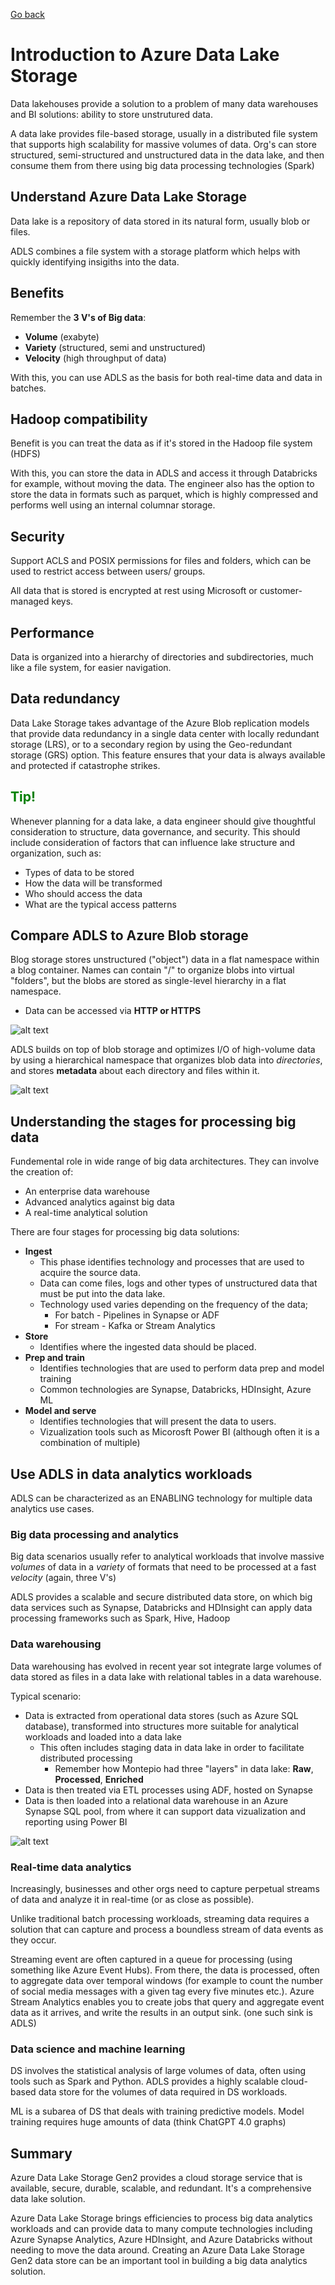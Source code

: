[Go back](README.md)

# Introduction to Azure Data Lake Storage
Data lakehouses provide a solution to a problem of many data warehouses and BI solutions: ability to store unstrutured data.

A data lake provides file-based storage, usually in a distributed file system that supports high scalability for massive volumes of data. Org's can store structured, semi-structured and unstructured data in the data lake, and then consume them from there using big data processing technologies (Spark)

## Understand Azure Data Lake Storage
Data lake is a repository of data stored in its natural form, usually blob or files.

ADLS combines a file system with a storage platform which helps with quickly identifying insigiths into the data.

## Benefits
Remember the **3 V's of Big data**: 
* **Volume** (exabyte)
* **Variety** (structured, semi and unstructured)
* **Velocity** (high throughput of data)

With this, you can use ADLS as the basis for both real-time data and data in batches.

## Hadoop compatibility
Benefit is you can treat the data as if it's stored in the Hadoop file system (HDFS)

With this, you can store the data in ADLS and access it through Databricks for example, without moving the data. The engineer also has the option to store the data in formats such as parquet, which is highly compressed and performs well using an internal columnar storage.

## Security
Support ACLS and POSIX permissions for files and folders, which can be used to restrict access between users/ groups.

All data that is stored is encrypted at rest using Microsoft or customer-managed keys.

## Performance
Data is organized into a hierarchy of directories and subdirectories, much like a file system, for easier navigation.

## Data redundancy

Data Lake Storage takes advantage of the Azure Blob replication models that provide data redundancy in a single data center with locally redundant storage (LRS), or to a secondary region by using the Geo-redundant storage (GRS) option. This feature ensures that your data is always available and protected if catastrophe strikes.

## <span style="color:green">Tip!</span>
Whenever planning for a data lake, a data engineer should give thoughtful consideration to structure, data governance, and security. This should include consideration of factors that can influence lake structure and organization, such as:

* Types of data to be stored
* How the data will be transformed
* Who should access the data
* What are the typical access patterns

## Compare ADLS to Azure Blob storage
Blog storage stores unstructured ("object") data in a flat namespace within a blog container. Names can contain "/" to organize blobs into virtual "folders", but the blobs are stored as single-level hierarchy in a flat namespace. 
* Data can be accessed via **HTTP or HTTPS**

![alt text](blob-store-1.png)

ADLS builds on top of blob storage and optimizes I/O of high-volume data by using a hierarchical namespace that organizes blob data into *directories*, and stores **metadata** about each directory and files within it.

![alt text](data-lake-1.png)

## Understanding the stages for processing big data
Fundemental role in wide range of big data architectures. They can involve the creation of:
* An enterprise data warehouse
* Advanced analytics against big data
* A real-time analytical solution

There are four stages for processing big data solutions:
* **Ingest** 
    * This phase identifies technology and processes that are used to acquire the source data.
    * Data can come files, logs and other types of unstructured data that must be put into the data lake.
    * Technology used varies depending on the frequency of the data; 
        * For batch - Pipelines in Synapse or ADF 
        * For stream - Kafka or Stream Analytics
* **Store**
    * Identifies where the ingested data should be placed.
* **Prep and train**
    * Identifies technologies that are used to perform data prep and model training
    * Common technologies are Synapse, Databricks, HDInsight, Azure ML
* **Model and serve**
    * Identifies technologies that will present the data to users.
    * Vizualization tools such as Micorosft Power BI (although often it is a combination of multiple)

## Use ADLS in data analytics workloads
ADLS can be characterized as an ENABLING technology for multiple data analytics use cases.

### Big data processing and analytics
Big data scenarios usually refer to analytical workloads that involve massive *volumes* of data in a *variety* of formats that need to be processed at a fast *velocity* (again, three V's)

ADLS provides a scalable and secure distributed data store, on which big data services such as Synapse, Databricks and HDInsight can apply data processing frameworks such as Spark, Hive, Hadoop

### Data warehousing
Data warehousing has evolved in recent year sot integrate large volumes of data stored as files in a data lake with relational tables in a data warehouse.

Typical scenario: 
* Data is extracted from operational data stores (such as Azure SQL database), transformed into structures more suitable for analytical workloads and loaded into a data lake
    * This often includes staging data in data lake in order to facilitate distributed processing 
        * Remember how Montepio had three "layers" in data lake: **Raw**, **Processed**, **Enriched**
* Data is then treated via ETL processes using ADF, hosted on Synapse
* Data is then loaded into a relational data warehouse in an Azure Synapse SQL pool, from where it can support data vizualization and reporting using Power BI

![alt text](data-warehouse-1.png)

### Real-time data analytics
Increasingly, businesses and other orgs need to capture perpetual streams of data and analyze it in real-time (or as close as possible).

Unlike traditional batch processing workloads, streaming data requires a solution that can capture and process a boundless stream of data events as they occur.

Streaming event are often captured in a queue for processing (using something like Azure Event Hubs). From there, the data is processed, often to aggregate data over temporal windows (for example to count the number of social media messages with a given tag every five minutes etc.).
Azure Stream Analytics enables you to create jobs that query and aggregate event data as it arrives, and write the results in an output sink. (one such sink is ADLS)

### Data science and machine learning
DS involves the statistical analysis of large volumes of data, often using tools such as Spark and Python. ADLS provides a highly scalable cloud-based data store for the volumes of data required in DS workloads.

ML is a subarea of DS that deals with training predictive models. Model training requires huge amounts of data (think ChatGPT 4.0 graphs)


## Summary
Azure Data Lake Storage Gen2 provides a cloud storage service that is available, secure, durable, scalable, and redundant. It's a comprehensive data lake solution.

Azure Data Lake Storage brings efficiencies to process big data analytics workloads and can provide data to many compute technologies including Azure Synapse Analytics, Azure HDInsight, and Azure Databricks without needing to move the data around. Creating an Azure Data Lake Storage Gen2 data store can be an important tool in building a big data analytics solution.